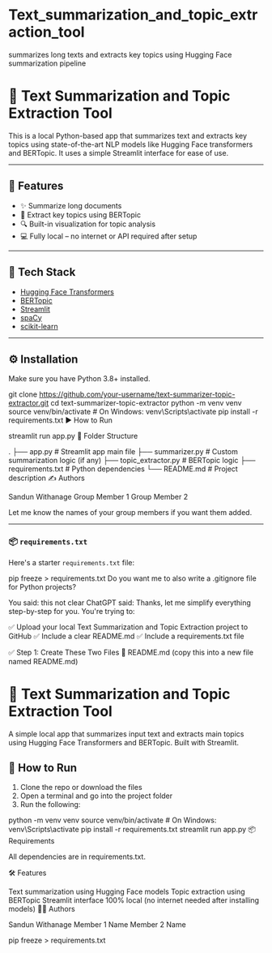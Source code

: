 # Text_summarization_and_topic_extraction_tool
summarizes long texts and extracts key topics using Hugging Face summarization pipeline

# 🧠 Text Summarization and Topic Extraction Tool

This is a local Python-based app that summarizes text and extracts key topics using state-of-the-art NLP models like Hugging Face transformers and BERTopic. It uses a simple Streamlit interface for ease of use.

---

## 🚀 Features

- ✨ Summarize long documents
- 🧠 Extract key topics using BERTopic
- 🔍 Built-in visualization for topic analysis
- 💻 Fully local – no internet or API required after setup

---

## 🧩 Tech Stack

- [Hugging Face Transformers](https://huggingface.co/transformers/)
- [BERTopic](https://github.com/MaartenGr/BERTopic)
- [Streamlit](https://streamlit.io/)
- [spaCy](https://spacy.io/)
- [scikit-learn](https://scikit-learn.org/)

---

## ⚙️ Installation

Make sure you have Python 3.8+ installed.


git clone https://github.com/your-username/text-summarizer-topic-extractor.git
cd text-summarizer-topic-extractor
python -m venv venv
source venv/bin/activate   # On Windows: venv\Scripts\activate
pip install -r requirements.txt
▶️ How to Run

streamlit run app.py
📂 Folder Structure

.
├── app.py                 # Streamlit app main file
├── summarizer.py          # Custom summarization logic (if any)
├── topic_extractor.py     # BERTopic logic
├── requirements.txt       # Python dependencies
└── README.md              # Project description
✍️ Authors

Sandun Withanage
Group Member 1
Group Member 2

Let me know the names of your group members if you want them added.

---

### 📦 `requirements.txt`

Here's a starter `requirements.txt` file:


pip freeze > requirements.txt
Do you want me to also write a .gitignore file for Python projects?

You said:
this not clear
ChatGPT said:
Thanks, let me simplify everything step-by-step for you. You're trying to:

✅ Upload your local Text Summarization and Topic Extraction project to GitHub
✅ Include a clear README.md
✅ Include a requirements.txt file

✅ Step 1: Create These Two Files
📄 README.md (copy this into a new file named README.md)

# 🧠 Text Summarization and Topic Extraction Tool

A simple local app that summarizes input text and extracts main topics using Hugging Face Transformers and BERTopic. Built with Streamlit.

## 🔧 How to Run

1. Clone the repo or download the files  
2. Open a terminal and go into the project folder  
3. Run the following:


python -m venv venv
source venv/bin/activate  # On Windows: venv\Scripts\activate
pip install -r requirements.txt
streamlit run app.py
📦 Requirements

All dependencies are in requirements.txt.

🛠️ Features

Text summarization using Hugging Face models
Topic extraction using BERTopic
Streamlit interface
100% local (no internet needed after installing models)
👨‍💻 Authors

Sandun Withanage
Member 1 Name
Member 2 Name



pip freeze > requirements.txt

